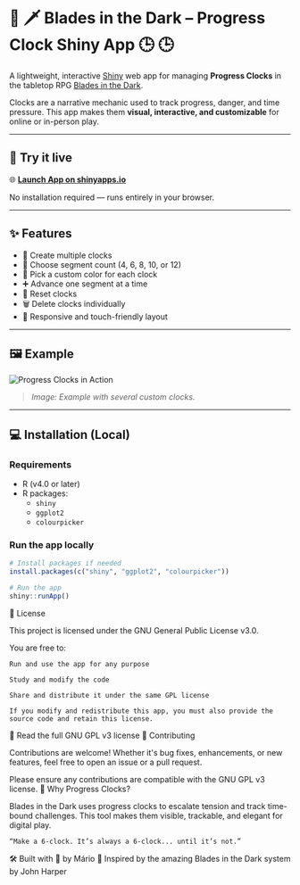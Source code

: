 # 🔮 🗡 Blades in the Dark – Progress Clock Shiny App 🕒 🕒 

A lightweight, interactive [Shiny](https://shiny.posit.co/) web app for managing **Progress Clocks** in the tabletop RPG [Blades in the Dark](https://bladesinthedark.com/).

Clocks are a narrative mechanic used to track progress, danger, and time pressure. This app makes them **visual, interactive, and customizable** for online or in-person play.

---

## 🚀 Try it live

🌐 **[Launch App on shinyapps.io](https://mmotaferreira.shinyapps.io/Progress_Cloks_BID/)**

No installation required — runs entirely in your browser.

---

## ✨ Features

- 🎯 Create multiple clocks
- 🔢 Choose segment count (4, 6, 8, 10, or 12)
- 🎨 Pick a custom color for each clock
- ➕ Advance one segment at a time
- 🔄 Reset clocks
- 🗑 Delete clocks individually
- 📱 Responsive and touch-friendly layout

---

## 🖼 Example

![Progress Clocks in Action](./screenshot.png)

> _Image: Example with several custom clocks._

---

## 💻 Installation (Local)

### Requirements

- R (v4.0 or later)
- R packages:
  - `shiny`
  - `ggplot2`
  - `colourpicker`

### Run the app locally

```r
# Install packages if needed
install.packages(c("shiny", "ggplot2", "colourpicker"))

# Run the app
shiny::runApp()
````
📜 License

This project is licensed under the GNU General Public License v3.0.

You are free to:

    Run and use the app for any purpose

    Study and modify the code

    Share and distribute it under the same GPL license

    If you modify and redistribute this app, you must also provide the source code and retain this license.

🔗 Read the full GNU GPL v3 license
🤝 Contributing

Contributions are welcome! Whether it's bug fixes, enhancements, or new features, feel free to open an issue or a pull request.

Please ensure any contributions are compatible with the GNU GPL v3 license.
🎲 Why Progress Clocks?

Blades in the Dark uses progress clocks to escalate tension and track time-bound challenges. This tool makes them visible, trackable, and elegant for digital play.

    “Make a 6-clock. It’s always a 6-clock... until it’s not.”

🛠 Built with 💙 by Mário
🧠 Inspired by the amazing Blades in the Dark system by John Harper
